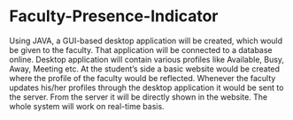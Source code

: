 # Faculty-Presence-Indicator
Using JAVA, a GUI-based desktop application will be created, which would be given to the faculty. That application will be connected to a database online. Desktop application will contain various profiles like Available, Busy, Away, Meeting etc. At the student’s side a basic website would be created where the profile of the faculty would be reflected. Whenever the faculty updates his/her profiles through the desktop application it would be sent to the server. From the server it will be directly shown in the website. The whole system will work on real-time basis.
